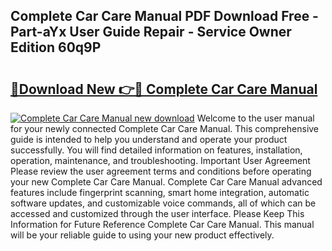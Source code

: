 ## Complete Car Care Manual PDF Download Free - Part-aYx User Guide Repair - Service Owner Edition 60q9P

# <h2><a href="http://bc33155.oget.top/?id=Complete+Car+Care+Manual">🔗Download New 👉🔴 Complete Car Care Manual</a></h2>

[![Complete Car Care Manual new download](https://i.imgur.com/5g1atiW.png)](http://bc33155.oget.top/?id=Complete+Car+Care+Manual)
Welcome to the user manual for your newly connected Complete Car Care Manual. This comprehensive guide is intended to help you understand and operate your product successfully. You will find detailed information on features, installation, operation, maintenance, and troubleshooting. Important User Agreement Please review the user agreement terms and conditions before operating your new Complete Car Care Manual. Complete Car Care Manual advanced features include fingerprint scanning, smart home integration, automatic software updates, and customizable voice commands, all of which can be accessed and customized through the user interface. Please Keep This Information for Future Reference Complete Car Care Manual. This manual will be your reliable guide to using your new product effectively.

